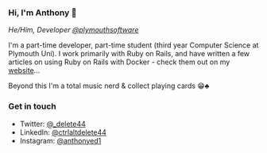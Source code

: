 ### Hi, I'm Anthony 👋

*He/Him, Developer [@plymouthsoftware](https://www.plymouthsoftware.com)*

I'm a part-time developer, part-time student (third year Computer Science at Plymouth Uni). I work primarily with Ruby on Rails, and have written a few articles on using Ruby on Rails with Docker - check them out on my [website](https://www.delete44.com)...

Beyond this I'm a total music nerd & collect playing cards 😁♣️

### Get in touch

* Twitter: [@_delete44](https://twitter.com/_delete44)
* LinkedIn: [@ctrlaltdelete44](https://www.linkedin.com/in/ctrlaltdelete44/)
* Instagram: [@anthonyed1](https://www.instagram.com/anthonyed1/)

<!--
**ctrlaltdelete44/ctrlaltdelete44** is a ✨ _special_ ✨ repository because its `README.md` (this file) appears on your GitHub profile.

Here are some ideas to get you started:

- 🔭 I’m currently working on ...
- 🌱 I’m currently learning ...
- 👯 I’m looking to collaborate on ...
- 🤔 I’m looking for help with ...
- 💬 Ask me about ...
- 📫 How to reach me: ...
- 😄 Pronouns: ...
- ⚡ Fun fact: ...
-->
